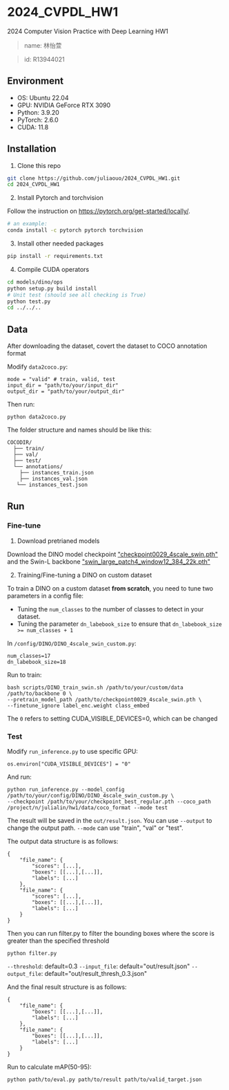 # 2024_CVPDL_HW1
2024 Computer Vision Practice with Deep Learning HW1
> name: 林怡萱

> id: R13944021

## Environment
- OS: Ubuntu 22.04
- GPU: NVIDIA GeForce RTX 3090
- Python: 3.9.20
- PyTorch: 2.6.0
- CUDA: 11.8

## Installation

   1. Clone this repo
   ```sh
   git clone https://github.com/juliaouo/2024_CVPDL_HW1.git
   cd 2024_CVPDL_HW1
   ```

   2. Install Pytorch and torchvision

   Follow the instruction on https://pytorch.org/get-started/locally/.
   ```sh
   # an example:
   conda install -c pytorch pytorch torchvision
   ```

   3. Install other needed packages
   ```sh
   pip install -r requirements.txt
   ```

   4. Compile CUDA operators
   ```sh
   cd models/dino/ops
   python setup.py build install
   # Unit test (should see all checking is True)
   python test.py
   cd ../../..
   ```


## Data

After downloading the dataset, covert the dataset to COCO annotation format

Modify `data2coco.py`:
```
mode = "valid" # train, valid, test
input_dir = "path/to/your/input_dir"
output_dir = "path/to/your/output_dir"
```

Then run:
```
python data2coco.py
```

The folder structure and names should be like this:
```
COCODIR/
  ├── train/
  ├── val/
  ├── test/
  └── annotations/
  	├── instances_train.json
  	├── instances_val.json
   └── instances_test.json
```



## Run

### Fine-tune

1. Download pretrianed models

Download the DINO model checkpoint ["checkpoint0029_4scale_swin.pth"](https://drive.google.com/file/d/1CrzFP0RycSC24KKmF5k0libLRJgpX9x0/view?usp=drive_link) and the Swin-L backbone ["swin_large_patch4_window12_384_22k.pth"](https://github.com/SwinTransformer/storage/releases/download/v1.0.0/swin_large_patch4_window12_384_22k.pth)

2. Training/Fine-tuning a DINO on custom dataset

To train a DINO on a custom dataset **from scratch**, you need to tune two parameters in a config file:
- Tuning the `num_classes` to the number of classes to detect in your dataset.
- Tuning the parameter `dn_labebook_size` to ensure that `dn_labebook_size >= num_classes + 1`

In `/config/DINO/DINO_4scale_swin_custom.py`:
```
num_classes=17
dn_labebook_size=18
```

Run to train:
```
bash scripts/DINO_train_swin.sh /path/to/your/custom/data /path/to/backbone 0 \
--pretrain_model_path /path/to/checkpoint0029_4scale_swin.pth \
--finetune_ignore label_enc.weight class_embed
```
The `0` refers to setting CUDA_VISIBLE_DEVICES=0, which can be changed


### Test

Modify `run_inference.py` to use specific GPU:
```
os.environ["CUDA_VISIBLE_DEVICES"] = "0"
```

And run:
```
python run_inference.py --model_config /path/to/your/config/DINO/DINO_4scale_swin_custom.py \
--checkpoint /path/to/your/checkpoint_best_regular.pth --coco_path /project/n/julialin/hw1/data/coco_format --mode test
```
The result will be saved in the `out/result.json`. You can use `--output` to change the output path. `--mode` can use "train", "val" or "test".

The output data structure is as follows:
```
{
    "file_name": {
        "scores": [...],
        "boxes": [[...],[...]],
        "labels": [...]
    },
    "file_name": {
        "scores": [...],
        "boxes": [[...],[...]],
        "labels": [...]
    }
}
```

Then you can run filter.py to filter the bounding boxes where the score is greater than the specified threshold
```
python filter.py
```
`--threshold`: default=0.3
`--input_file`: default="out/result.json"
`--output_file`: default="out/result_thresh_0.3.json"

And the final result structure is as follows:
```
{
    "file_name": {
        "boxes": [[...],[...]],
        "labels": [...]
    },
    "file_name": {
        "boxes": [[...],[...]],
        "labels": [...]
    }
}
```

Run to calculate mAP(50-95):

```
python path/to/eval.py path/to/result path/to/valid_target.json
```
